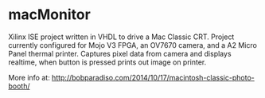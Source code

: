 macMonitor
==========

Xilinx ISE project written in VHDL to drive a Mac Classic CRT.
Project currently configured for Mojo V3 FPGA, an OV7670 camera, and a A2 Micro Panel thermal printer.
Captures pixel data from camera and displays realtime, when button is pressed prints out image on printer.

More info at:
http://bobparadiso.com/2014/10/17/macintosh-classic-photo-booth/

